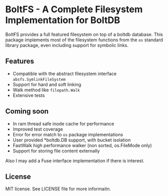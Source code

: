 
# BoltFS - A Complete Filesystem Implementation for BoltDB
BoltFS provides a full featured filesystem on top of a boltdb database. This
package implements most of the filesystem functions from the `os` standard
library package, even including support for symbolic links.

## Features

- Compatible with the abstract filesystem interface `absfs.SymlinkFileSystem`
- Support for hard and soft linking
- Walk method like `filepath.Walk`
- Extensive tests

## Coming soon

- In ram thread safe inode cache for performance
- Improved test coverage
- Error for error match to `os` package implementations
- User provided *boltdb.DB support, with bucket isolation
- FastWalk high performance walker (non sorted, os.FileMode only)
- Support for storing file content externally

Also I may add a Fuse interface implementation if there is interest.

## License

MIT license. See LICENSE file for more informaitn.

